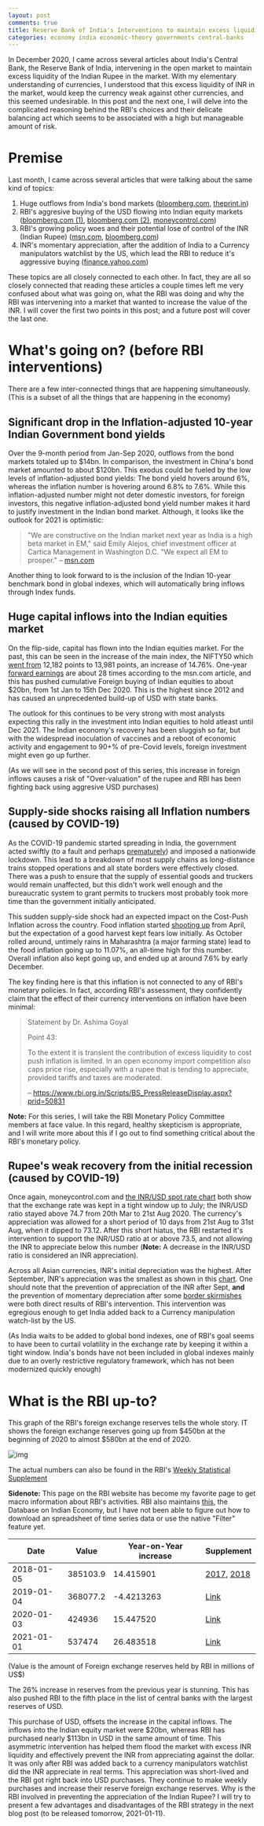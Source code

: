 ```yaml
---
layout: post
comments: true
title: Reserve Bank of India's Interventions to maintain excess liquidity - Part 1
categories: economy india economic-theory governments central-banks
---
```


In December 2020, I came across several articles about India's Central Bank, the Reserve Bank of
India, intervening in the open market to maintain excess liquidity of the Indian Rupee in the
market. With my elementary understanding of currencies, I understood that this excess liquidity of
INR in the market, would keep the currency weak against other currencies, and this seemed
undesirable. In this post and the next one, I will delve into the complicated reasoning behind the
RBI's choices and their delicate balancing act which seems to be associated with a high but
manageable amount of risk.

<!--more-->


# Premise

Last month, I came across several articles that were talking about the same kind of topics:

1.  Huge outflows from India's bond markets ([bloomberg.com](https://www.bloomberg.com/news/articles/2020-12-17/global-investors-are-dumping-indian-bonds-like-never-before), [theprint.in](https://theprint.in/economy/why-global-investors-are-dumping-indian-bonds-like-never-before/569118/))
2.  RBI's aggresive buying of the USD flowing into Indian equity markets ([bloomberg.com (1)](https://www.bloomberg.com/news/articles/2020-12-17/india-re-joins-u-s-watchlist-in-possible-boost-for-rupee-bonds),
    [bloomberg.com (2)](https://www.bloomberg.com/news/articles/2020-12-17/global-investors-are-dumping-indian-bonds-like-never-before), [moneycontrol.com](https://www.moneycontrol.com/news/business/markets/why-is-the-rbi-buying-dollars-aggressively-5536011.html))
3.  RBI's growing policy woes and their potential lose of control of the INR (Indian Rupee)
    ([msn.com](https://www.msn.com/en-us/money/markets/rupee-bonds-joining-stocks-rally-may-add-to-india-s-policy-woes/ar-BB1c9DeE), [bloomberg.com](https://www.bloomberg.com/news/articles/2020-12-15/wave-of-foreign-money-threatens-india-s-tight-grip-on-the-rupee))
4.  INR's momentary appreciation, after the addition of India to a Currency manipulators watchlist by
    the US, which lead the RBI to reduce it's aggressive buying ([finance.yahoo.com](https://finance.yahoo.com/news/rupee-hits-over-5-month-053059368.html))

These topics are all closely connected to each other. In fact, they are all so closely connected
that reading these articles a couple times left me very confused about what was going on, what the
RBI was doing and why the RBI was intervening into a market that wanted to increase the value of the
INR. I will cover the first two points in this post; and a future post will cover the last one.


# What's going on? (before RBI interventions)

There are a few inter-connected things that are happening simultaneously. (This is a subset of all
the things that are happening in the economy)


## Significant drop in the Inflation-adjusted 10-year Indian Government bond yields

Over the 9-month period from Jan-Sep 2020, outflows from the bond markets totaled up to $14bn. In
comparison, the investment in China's bond market amounted to about $120bn. This exodus could be fueled by
the low levels of inflation-adjusted bond yields: The bond yield hovers around 6%, whereas
the inflation number is hovering around 6.8% to 7.6%. While this inflation-adjusted number might not
deter domestic investors, for foreign investors, this negative inflation-adjusted bond yield
number makes it hard to justify investment in the Indian bond market. Although, it looks like
the outlook for 2021 is optimistic:

> "We are constructive on the Indian market next year as India is a high beta market in EM," said
> Emily Alejos, chief investment officer at Cartica Management in Washington D.C. "We expect all EM to
> prosper."
> &#x2013; [msn.com](https://www.msn.com/en-us/money/markets/rupee-bonds-joining-stocks-rally-may-add-to-india-s-policy-woes/ar-BB1c9DeE)

Another thing to look forward to is the inclusion of the Indian 10-year benchmark bond in global
indexes, which will automatically bring inflows through Index funds.


## Huge capital inflows into the Indian equities market

On the flip-side, capital has flown into the Indian equities market. For the past, this can be seen
in the increase of the main index, the NIFTY50 which [went from](https://yhoo.it/3sdB3U0) 12,182 points to 13,981 points, an
increase of 14.76%. One-year [forward earnings](https://www.investopedia.com/terms/f/fowardlookingearnings.asp) are about 28 times according to the msn.com article,
and this has pushed cumulative Foreign buying of Indian equities to about $20bn, from 1st Jan to
15th Dec 2020. This is the highest since 2012 and has caused an unprecedented build-up of USD with
state banks.

The outlook for this continues to be very strong with most analysts expecting this rally in the
investment into Indian equities to hold atleast until Dec 2021. The Indian economy's recovery has
been sluggish so far, but with the widespread inoculation of vaccines and a reboot of economic
activity and engagement to 90+% of pre-Covid levels, foreign investment might even go up further.

(As we will see in the second post of this series, this increase in foreign inflows causes a risk of
"Over-valuation" of the rupee and RBI has been fighting back using aggresive USD purchases)


## Supply-side shocks raising all Inflation numbers (caused by COVID-19)

As the COVID-19 pandemic started spreading in India, the government acted swiftly (to a fault and
perhaps [prematurely](https://theprint.in/opinion/lockdown-or-not-covid-19-raises-key-questions-on-decision-making-in-a-democracy-like-india/391725/)) and imposed a nationwide lockdown. This lead to a breakdown of most supply
chains as long-distance trains stopped operations and all state borders were effectively
closed. There was a push to ensure that the supply of essential goods and truckers would remain
unaffected, but this didn't work well enough and the bureaucratic system to grant permits to
truckers most probably took more time than the government initially anticipated.

This sudden supply-side shock had an expected impact on the Cost-Push Inflation across the
country. Food inflation started [shooting up](https://www.reuters.com/article/india-economy-inflation-idINKBN27T20U?edition-redirect=in) from April, but the expectation of a good harvest kept
fears low initially. As October rolled around, untimely rains in Maharashtra (a major farming state)
lead to the food inflation going up to 11.07%, an all-time high for this number. Overall inflation
also kept going up, and ended up at around 7.6% by early December.

The key finding here is that this inflation is <span class="underline">not</span> connected to any of RBI's monetary policies. In
fact, according RBI's assessment, they confidently claim that the effect of their currency
interventions on inflation have been minimal:

> Statement by Dr. Ashima Goyal
>
> Point 43:
>
> To the extent it is transient the contribution of excess liquidity to cost push inflation is
> limited. In an open economy import competition also caps price rise, especially with a rupee that is
> tending to appreciate, provided tariffs and taxes are moderated.
>
> &#x2013; <https://www.rbi.org.in/Scripts/BS_PressReleaseDisplay.aspx?prid=50831>

**Note:** For this series, I will take the RBI Monetary Policy Committee members at face value. In
this regard, healthy skepticism is appropriate, and I will write more about this if I go out to find
something critical about the RBI's monetary policy.


## Rupee's weak recovery from the initial recession (caused by COVID-19)

Once again, moneycontrol.com and [the INR/USD spot rate chart](https://yhoo.it/3nD5Ia4) both show that the exchange rate was
kept in a tight window up to July; the INR/USD ratio stayed above 74.7 from 20th Mar to 21st
Aug 2020. The currency's appreciation was allowed for a short period of 10 days from 21st Aug to
31st Aug, when it dipped to 73.12. After this short hiatus, the RBI restarted it's intervention to
support the INR/USD ratio at or above 73.5, and not allowing the INR to appreciate below this
number (**Note:** A decrease in the INR/USD ratio is considered an INR appreciation).

Across all Asian currencies, INR's initial depreciation was the highest. After September, INR's
appreciation was the smallest as shown in this [chart](https://images.moneycontrol.com/static-mcnews/2020/07/Rupee-IFA.png). One should note that the prevention of
appreciation of the INR after Sept, **and** the prevention of momentary depreciation after some [border
skirmishes](https://nypost.com/2020/07/06/china-pulls-back-troops-from-india-border-after-skirmish/) were both direct results of RBI's intervention. This intervention was egregious enough to
get India added back to a Currency manipulation watch-list by the US.

(As India waits to be added to global bond indexes, one of RBI's goal seems to have been to curtail
volatility in the exchange rate by keeping it within a tight window. India's bonds have not been
included in global indexes mainly due to an overly restrictive regulatory framework, which has not
been modernized quickly enough)


# What is the RBI up-to?

This graph of the RBI's foreign exchange reserves tells the whole story. IT shows the foreign
exchange reserves going up from $450bn at the beginning of 2020 to almost $580bn at the end of 2020.

![img](/public/img/rbi-foreign-exchange-reserves.png)

The actual numbers can also be found in the RBI's [Weekly Statistical Supplement](https://www.rbi.org.in/Scripts/BS_viewWss.aspx)

**Sidenote:** This page on the RBI website has become my favorite page to get macro information about
RBI's activities. RBI also maintains [this](https://dbie.rbi.org.in/DBIE/dbie.rbi?site=publications), the Database on Indian Economy, but I have not been able
to figure out how to download an spreadsheet of time series data or use the native "Filter" feature
yet.

| Date       | Value    | Year-on-Year increase | Supplement                                                                                                                 |
|------------|----------|-----------------------|----------------------------------------------------------------------------------------------------------------------------|
| 2018-01-05 | 385103.9 | 14.415901             | [2017](https://www.rbi.org.in/Scripts/WSSView.aspx?Id=21114), [2018](https://www.rbi.org.in/Scripts/WSSView.aspx?Id=21894) |
| 2019-01-04 | 368077.2 | -4.4213263            | [Link](https://www.rbi.org.in/Scripts/WSSView.aspx?Id=22684)                                                               |
| 2020-01-03 | 424936   | 15.447520             | [Link](https://www.rbi.org.in/Scripts/WSSView.aspx?Id=23464)                                                               |
| 2021-01-01 | 537474   | 26.483518             | [Link](https://www.rbi.org.in/Scripts/WSSView.aspx?Id=24244)                                                               |

(Value is the amount of Foreign exchange reserves held by RBI in millions of US$)

The 26% increase in reserves from the previous year is stunning. This has also pushed RBI to the
fifth place in the list of central banks with the largest reserves of USD.

This purchase of USD, offsets the increase in the capital inflows. The inflows into the Indian
equity market were $20bn, whereas RBI has purchased nearly $113bn in USD in the same amount of
time. This asymmetric intervention has helped them flood the market with excess INR liquidity and
effectively prevent the INR from appreciating against the dollar. It was only after RBI was added
back to a currency manipulators watchlist did the INR appreciate in real terms.  This appreciation
was short-lived and the RBI got right back into USD purchases. They continue to make weekly
purchases and increase their reserve foreign exchange reserves. Why is the RBI involved in
preventing the appreciation of the Indian Rupee? I will try to present a few advantages and
disadvantages of the RBI strategy in the next blog post (to be released tomorrow, 2021-01-11).
